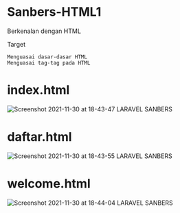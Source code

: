 # Sanbers-HTML1
Berkenalan dengan HTML

Target

    Menguasai dasar-dasar HTML
    Menguasai tag-tag pada HTML

# index.html
![Screenshot 2021-11-30 at 18-43-47 LARAVEL SANBERS](https://user-images.githubusercontent.com/60083537/144041621-bc4bf54d-0dc9-4c91-9469-271129aaa9de.png)
# daftar.html
![Screenshot 2021-11-30 at 18-43-55 LARAVEL SANBERS](https://user-images.githubusercontent.com/60083537/144041616-074b358b-51b5-4060-b936-0cbc1dbe0c9f.png)
# welcome.html
![Screenshot 2021-11-30 at 18-44-04 LARAVEL SANBERS](https://user-images.githubusercontent.com/60083537/144041612-2353b130-7fea-4c4a-b260-9d1e98debe30.png)

